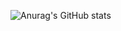 ![Anurag's GitHub stats](https://github-readme-stats.vercel.app/api?username=ScriptLineStudios&show_icons=true&theme=radical)
